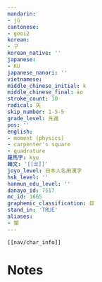 ```yaml
---
mandarin:
- jǔ
cantonese:
- geoi2
korean:
- 구
korean_native: ''
japanese:
- KU
japanese_nanori: ''
vietnamese:
middle_chinese_initial: k
middle_chinese_final: ɨo
stroke_count: 10
radical: 矢
skip_number: 1-5-5
grade_level: 先進
pos: ''
english:
- moment (physics)
- carpenter's square
- quadrature
羅馬字: kyo
韓文: '[[쿄]]'
joyo_level: 日本人名用漢字
hsk_level: ''
hanmun_edu_level: ''
danayo_id: 7517
mc_id: 1665
graphemic_classification: 巨
stand_in: 'TRUE'
aliases:
- 榘
---
```

```meta-bind-embed
[[nav/char_info]]
```

# Notes

